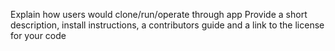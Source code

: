 Explain how users would clone/run/operate through app
Provide a short description, install instructions, a contributors guide and a link to the license for your code
